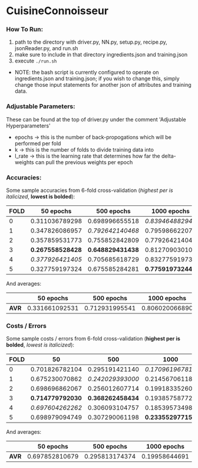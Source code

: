 # CuisineConnoisseur

### How To Run:
1. path to the directory with driver.py, NN.py, setup.py, recipe.py, jsonReader.py, and run.sh
2. make sure to include in that directory ingredients.json and training.json
3. execute `./run.sh`
  * NOTE: the bash script is currently configured to operate on ingredients.json and training.json; if you wish to change this, simply change those input statements for another json of attributes and training data.

### Adjustable Parameters:
These can be found at the top of driver.py under the comment 'Adjustable Hyperparameters'
* epochs -> this is the number of back-propogations which will be performed per fold
* k -> this is the number of folds to divide training data into
* l_rate -> this is the learning rate that determines how far the delta-weights can pull the previous weights per epoch

### Accuracies:

Some sample accuracies from 6-fold cross-validation (_highest per is italicized_, **lowest is bolded**):

| FOLD 	| 50 epochs      	    | 500 epochs          | 1000 epochs         | 2000 epochs    	    |
|------	|--------------------	|--------------------	|--------------------	|--------------------	|
| 0    	| 0.311036789298 	    | 0.698996655518 	    | _0.839464882943_ 	  | 0.846153846154 	    |
| 1    	| 0.347826086957 	    | _0.792642140468_ 	  | 0.795986622074 	    | **0.826086956522** 	|
| 2    	| 0.357859531773 	    | 0.755852842809 	    | 0.779264214047 	    | _0.886287625418_ 	  |
| 3    	| **0.267558528428** 	| **0.648829431438** 	| 0.812709030100 	    | 0.859531772575 	    |
| 4    	| _0.377926421405_ 	  | 0.705685618729 	    | 0.832775919732 	    | 0.852842809365 	    |
| 5    	| 0.327759197324 	    | 0.675585284281 	    | **0.775919732441** 	| 0.846153846154 	    |

And averages:

|     	| 50 epochs      	    | 500 epochs          | 1000 epochs         | 2000 epochs    	    |
|------	|--------------------	|--------------------	|--------------------	|--------------------	|
| **AVR** | 0.331661092531 	    | 0.712931995541 	    | 0.806020066890 	    | 0.852842809365 	    |

### Costs / Errors

Some sample costs / errors from 6-fold cross-validation (**highest per is bolded**, _lowest is italicized_):

| FOLD 	| 50             	    | 500            	    | 1000           	    | 2000           	    |
|------	|--------------------	|--------------------	|--------------------	|--------------------	|
| 0    	| 0.701826782104 	    | 0.295191421140 	    | _0.170961967811_ 	  | 0.145065824116 	    |
| 1    	| 0.675230070862 	    | _0.242029393000_ 	  | 0.214567061180 	    | **0.159498909199** 	|
| 2    	| 0.698696862067 	    | 0.256012607714 	    | 0.199183352604 	    | _0.112092391518_   	|
| 3    	| **0.714779792030** 	| **0.368262458434** 	| 0.193857587727 	    | 0.128988992820 	    |
| 4    	| _0.697604262262_ 	  | 0.306093104757 	    | 0.185395734980 	    | 0.125987036302 	    |
| 5    	| 0.698979094749 	    | 0.307290061198 	    | **0.233552977155** 	| 0.142213486649 	    |

And averages:

|     	| 50 epochs      	    | 500 epochs          | 1000 epochs         | 2000 epochs    	    |
|------	|--------------------	|--------------------	|--------------------	|--------------------	|
| **AVR** | 0.697852810679 	    | 0.295813174374 	    | 0.19958644691 	    | 0.135641106767 	    |
